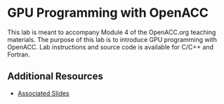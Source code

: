 GPU Programming with OpenACC
============================

This lab is meant to accompany Module 4 of the OpenACC.org teaching materials.
The purpose of this lab is to introduce GPU programming with OpenACC. Lab
instructions and source code is available for C/C++ and Fortran.

Additional Resources
--------------------
* [Associated Slides](#)
